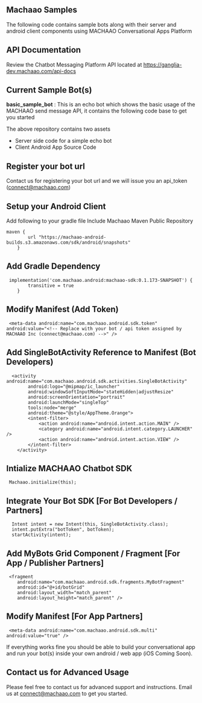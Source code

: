 ## Machaao Samples

The following code contains sample bots along with their server and android client components using MACHAAO Conversational Apps Platform

## API Documentation
Review the Chatbot Messaging Platform API located at https://ganglia-dev.machaao.com/api-docs

## Current Sample Bot(s)
**basic_sample_bot** : This is an echo bot which shows the basic usage of the MACHAAO send message API, it contains the following code base to get you started

The above repository contains two assets
-   Server side code for a simple echo bot
-   Client Android App Source Code

## Register your bot url
Contact us for registering your bot url and we will issue you an api_token (connect@machaao.com)

## Setup your Android Client
Add following to your gradle file
Include Machaao Maven Public Repository

    maven {
            url "https://machaao-android-builds.s3.amazonaws.com/sdk/android/snapshots"
        }

## Add Gradle Dependency

     implementation('com.machaao.android:machaao-sdk:0.1.173-SNAPSHOT') {
            transitive = true
        }

## Modify Manifest (Add Token)

     <meta-data android:name="com.machaao.android.sdk.token"
    android:value="<!-- Replace with your bot / api token assigned by MACHAAO Inc (connect@machaao.com) -->" />
    
## Add SingleBotActivity Reference to Manifest (Bot Developers)

      <activity android:name="com.machaao.android.sdk.activities.SingleBotActivity"
            android:logo="@mipmap/ic_launcher"
            android:windowSoftInputMode="stateHidden|adjustResize"
            android:screenOrientation="portrait"
            android:launchMode="singleTop"
            tools:node="merge"
            android:theme="@style/AppTheme.Orange">
            <intent-filter>
                <action android:name="android.intent.action.MAIN" />
                <category android:name="android.intent.category.LAUNCHER" />
                <action android:name="android.intent.action.VIEW" />
            </intent-filter>
        </activity>
        
## Intialize MACHAAO Chatbot SDK

     Machaao.initialize(this);
    
## Integrate Your Bot SDK [For Bot Developers / Partners]

      Intent intent = new Intent(this, SingleBotActivity.class);
      intent.putExtra("botToken", botToken);
      startActivity(intent);

## Add MyBots Grid Component / Fragment [For App / Publisher Partners]

     <fragment
        android:name="com.machaao.android.sdk.fragments.MyBotFragment"
        android:id="@+id/botGrid"
        android:layout_width="match_parent"
        android:layout_height="match_parent" />    

## Modify Manifest [For App Partners]

     <meta-data android:name="com.machaao.android.sdk.multi"
    android:value="true" />
    
If everything works fine you should be able to build your conversational app and run your bot(s) inside your own android / web app (iOS Coming Soon).

## Contact us for Advanced Usage
Please feel free to contact us for advanced support and instructions.
Email us at connect@machaao.com to get you started.
